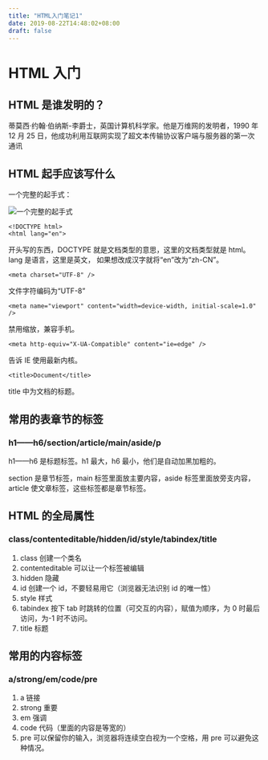 ```yaml
---
title: "HTML入门笔记1"
date: 2019-08-22T14:48:02+08:00
draft: false
---
```


# HTML 入门

## HTML 是谁发明的？

蒂莫西·约翰·伯纳斯-李爵士，英国计算机科学家。他是万维网的发明者，1990 年 12 月 25 日，他成功利用互联网实现了超文本传输协议客户端与服务器的第一次通讯

## HTML 起手应该写什么

一个完整的起手式：

![一个完整的起手式](/images/html起手式.PNG)

```
<!DOCTYPE html>
<html lang="en">
```

开头写的东西，DOCTYPE 就是文档类型的意思，这里的文档类型就是 html。lang 是语言，这里是英文， 如果想改成汉字就将“en”改为“zh-CN”。

    <meta charset="UTF-8" />

文件字符编码为“UTF-8”

    <meta name="viewport" content="width=device-width, initial-scale=1.0" />

禁用缩放，兼容手机。

    <meta http-equiv="X-UA-Compatible" content="ie=edge" />

告诉 IE 使用最新内核。

    <title>Document</title>

title 中为文档的标题。

## 常用的表章节的标签

### h1——h6/section/article/main/aside/p

h1——h6 是标题标签。h1 最大，h6 最小，他们是自动加黑加粗的。

section 是章节标签，main 标签里面放主要内容，aside 标签里面放旁支内容，article 使文章标签，这些标签都是章节标签。

## HTML 的全局属性

### class/contenteditable/hidden/id/style/tabindex/title

1. class 创建一个类名
2. contenteditable 可以让一个标签被编辑
3. hidden 隐藏
4. id 创建一个 id，不要轻易用它（浏览器无法识别 id 的唯一性）
5. style 样式
6. tabindex 按下 tab 时跳转的位置（可交互的内容），赋值为顺序，为 0 时最后访问，为-1 时不访问。
7. title 标题

## 常用的内容标签

### a/strong/em/code/pre

1. a 链接
2. strong 重要
3. em 强调
4. code 代码（里面的内容是等宽的）
5. pre 可以保留你的输入，浏览器将连续空白视为一个空格，用 pre 可以避免这种情况。
